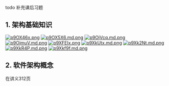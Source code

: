 todo 补充课后习题

## 1. 架构基础知识
[![p9OX46x.png](https://s1.ax1x.com/2023/05/29/p9OX46x.png)](https://imgse.com/i/p9OX46x)
[![p9OX5X6.md.png](https://s1.ax1x.com/2023/05/29/p9OX5X6.md.png)](https://imgse.com/i/p9OX5X6)
[![p9OjVcq.md.png](https://s1.ax1x.com/2023/05/29/p9OjVcq.md.png)](https://imgse.com/i/p9OjVcq)
[![p9OjmuV.md.png](https://s1.ax1x.com/2023/05/29/p9OjmuV.md.png)](https://imgse.com/i/p9OjmuV)
[![p9XFEIx.png](https://s1.ax1x.com/2023/05/29/p9XFEIx.png)](https://imgse.com/i/p9XFEIx)
[![p9XkUtx.md.png](https://s1.ax1x.com/2023/05/29/p9XkUtx.md.png)](https://imgse.com/i/p9XkUtx)
[![p9Xk2Nt.md.png](https://s1.ax1x.com/2023/05/29/p9Xk2Nt.md.png)](https://imgse.com/i/p9Xk2Nt)
[![p9XkR4P.md.png](https://s1.ax1x.com/2023/05/29/p9XkR4P.md.png)](https://imgse.com/i/p9XkR4P)
[![p9Xkf9f.md.png](https://s1.ax1x.com/2023/05/29/p9Xkf9f.md.png)](https://imgse.com/i/p9Xkf9f)
## 2. 软件架构概念

在讲义312页